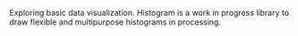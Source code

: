Exploring basic data visualization. Histogram is a work in progress library to draw flexible and multipurpose histograms in processing.
